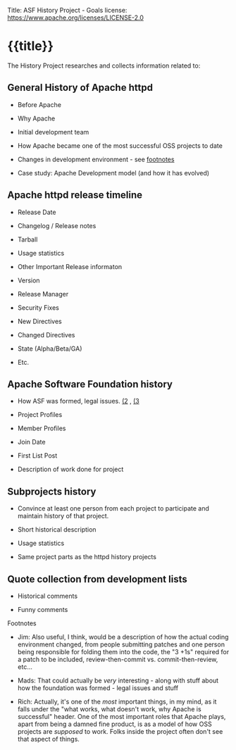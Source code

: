Title: ASF History Project - Goals
license: https://www.apache.org/licenses/LICENSE-2.0

# {{title}}

The History Project researches and collects information related to:

## General History of Apache httpd

- Before Apache

- Why Apache

- Initial development team

- How Apache became one of the most successful OSS projects to date

- Changes in development environment - see <a href="#foot1">footnotes</a> 

- Case study: Apache Development model (and how it has evolved)


## Apache httpd release timeline 

- Release Date

- Changelog / Release notes

- Tarball

- Usage statistics

- Other Important Release informaton

- Version

- Release Manager

- Security Fixes

- New Directives

- Changed Directives

- State (Alpha/Beta/GA)

- Etc.


## Apache Software Foundation history 

- How ASF was formed, legal issues. [(2](#foot2) , [(3](#foot3) 

- Project Profiles

- Member Profiles

- Join Date

- First List Post

- Description of work done for project


## Subprojects history

- Convince at least one person from each project to participate and maintain history of that project.

- Short historical description

- Usage statistics

- Same project parts as the httpd history projects

## Quote collection from development lists

- Historical comments

- Funny comments

<a name="foot1">Footnotes</a>

  - Jim: Also useful, I think, would be a description of how the actual coding environment changed, from people submitting patches and one person being responsible for folding them into the code, the "3 +1s" required for a patch to be included, review-then-commit vs. commit-then-review, etc...
<a name="foot2">
  
  - Mads: That could actually be _very_ interesting - along with stuff about how the foundation was formed - legal issues and stuff
  
  - Rich: Actually, it's one of the *most* important things, in my mind, as it falls under the "what works, what doesn't work, why Apache is successful" header. One of the most important roles that Apache plays, apart from being a damned fine product, is as a model of how OSS projects are *supposed* to work. Folks inside the project often don't see that aspect of things.
